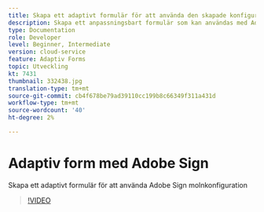 ```yaml
---
title: Skapa ett adaptivt formulär för att använda den skapade konfigurationen för Adobe Sign Cloud Services
description: Skapa ett anpassningsbart formulär som kan användas med Adobe Sign
type: Documentation
role: Developer
level: Beginner, Intermediate
version: cloud-service
feature: Adaptiv Forms
topic: Utveckling
kt: 7431
thumbnail: 332438.jpg
translation-type: tm+mt
source-git-commit: cb4f678be79ad39110cc199b8c66349f311a431d
workflow-type: tm+mt
source-wordcount: '40'
ht-degree: 2%

---
```


# Adaptiv form med Adobe Sign


Skapa ett adaptivt formulär för att använda Adobe Sign molnkonfiguration

>[!VIDEO](https://video.tv.adobe.com/v/332438/?quality=9&learn=on)

